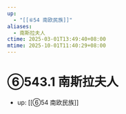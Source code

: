 ```yaml
---
up:
  - "[[⑥54 南欧民族]]"
aliases:
  - 南斯拉夫人
ctime: 2025-03-01T13:49:40+08:00
mtime: 2025-10-01T11:40:29+08:00
---
```


# ⑥543.1 南斯拉夫人

- up: [[⑥54 南欧民族]]
